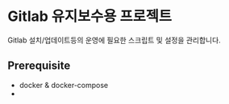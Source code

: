 # Gitlab 유지보수용 프로젝트

Gitlab 설치/업데이트등의 운영에 필요한 스크립트 및 설정을 관리합니다.

## Prerequisite
- docker & docker-compose
- 